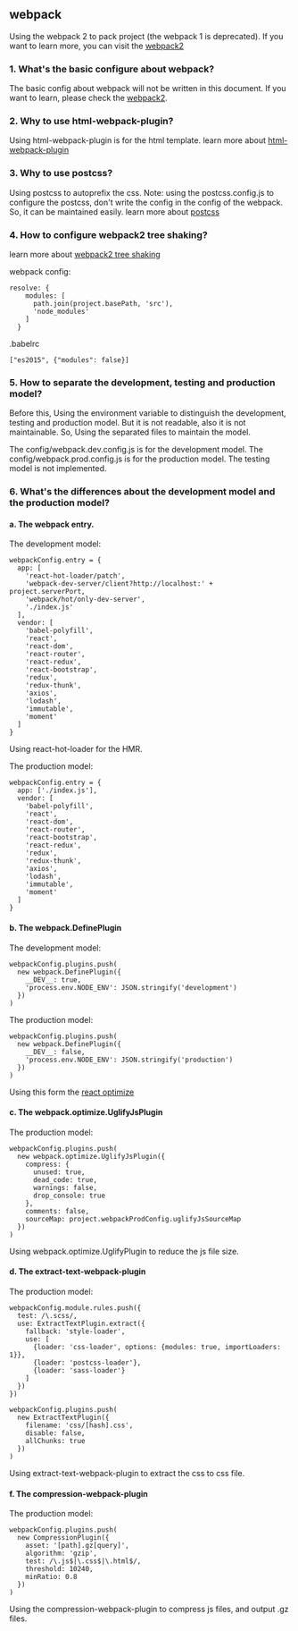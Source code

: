 ## webpack

Using the webpack 2 to pack project (the webpack 1 is deprecated). 
If you want to learn more, you can visit the [webpack2](https://webpack.js.org/)

### 1. What's the basic configure about webpack?

The basic config about webpack will not be written in this document. If you want to learn, please check the [webpack2](https://webpack.js.org/).

### 2. Why to use html-webpack-plugin?

Using html-webpack-plugin is for the html template.
learn more about [html-webpack-plugin](https://github.com/jantimon/html-webpack-plugin)

### 3. Why to use postcss?

Using postcss to autoprefix the css. Note: using the postcss.config.js to configure the postcss, don't write the config in the config of the webpack.
So, it can be maintained easily.
learn more about [postcss](https://github.com/postcss/postcss)

### 4. How to configure webpack2 tree shaking?

learn more about [webpack2 tree shaking](https://webpack.js.org/guides/tree-shaking/)

webpack config:
```
resolve: {
    modules: [
      path.join(project.basePath, 'src'),
      'node_modules'
    ]
  }
```
.babelrc
```
["es2015", {"modules": false}]
```

### 5. How to separate the development, testing and production model?

Before this, Using the environment variable to distinguish the development, testing and production model. 
But it is not readable, also it is not maintainable. So, Using the separated files to maintain the model.

The config/webpack.dev.config.js is for the development model.
The config/webpack.prod.config.js is for the production model.
The testing model is not implemented.

### 6. What's the differences about the development model and the production model?

#### a. The webpack entry.

The development model:

```
webpackConfig.entry = {
  app: [
    'react-hot-loader/patch',
    'webpack-dev-server/client?http://localhost:' + project.serverPort,
    'webpack/hot/only-dev-server',
    './index.js'
  ],
  vendor: [
    'babel-polyfill',
    'react',
    'react-dom',
    'react-router',
    'react-redux',
    'react-bootstrap',
    'redux',
    'redux-thunk',
    'axios',
    'lodash',
    'immutable',
    'moment'
  ]
}
```

Using react-hot-loader for the HMR.

The production model:
```
webpackConfig.entry = {
  app: ['./index.js'],
  vendor: [
    'babel-polyfill',
    'react',
    'react-dom',
    'react-router',
    'react-bootstrap',
    'react-redux',
    'redux',
    'redux-thunk',
    'axios',
    'lodash',
    'immutable',
    'moment'
  ]
}
```

#### b. The webpack.DefinePlugin

The development model:
```
webpackConfig.plugins.push(
  new webpack.DefinePlugin({
    __DEV__: true,
    'process.env.NODE_ENV': JSON.stringify('development')
  })
)
```

The production model:
```
webpackConfig.plugins.push(
  new webpack.DefinePlugin({
    __DEV__: false,
    'process.env.NODE_ENV': JSON.stringify('production')
  })
)
```

Using this form the [react optimize](https://facebook.github.io/react/docs/optimizing-performance.html#webpack)

#### c. The webpack.optimize.UglifyJsPlugin

The production model:
```
webpackConfig.plugins.push(
  new webpack.optimize.UglifyJsPlugin({
    compress: {
      unused: true,
      dead_code: true,
      warnings: false,
      drop_console: true
    },
    comments: false,
    sourceMap: project.webpackProdConfig.uglifyJsSourceMap
  })
)
```

Using webpack.optimize.UglifyPlugin to reduce the js file size.

#### d. The extract-text-webpack-plugin

The production model:
```
webpackConfig.module.rules.push({
  test: /\.scss/,
  use: ExtractTextPlugin.extract({
    fallback: 'style-loader',
    use: [
      {loader: 'css-loader', options: {modules: true, importLoaders: 1}},
      {loader: 'postcss-loader'},
      {loader: 'sass-loader'}
    ]
  })
})
```

```
webpackConfig.plugins.push(
  new ExtractTextPlugin({
    filename: 'css/[hash].css',
    disable: false,
    allChunks: true
  })
)
```

Using extract-text-webpack-plugin to extract the css to css file.

#### f. The compression-webpack-plugin

The production model:
```
webpackConfig.plugins.push(
  new CompressionPlugin({
    asset: '[path].gz[query]',
    algorithm: 'gzip',
    test: /\.js$|\.css$|\.html$/,
    threshold: 10240,
    minRatio: 0.8
  })
)
```

Using the compression-webpack-plugin to compress js files, and output .gz files.
